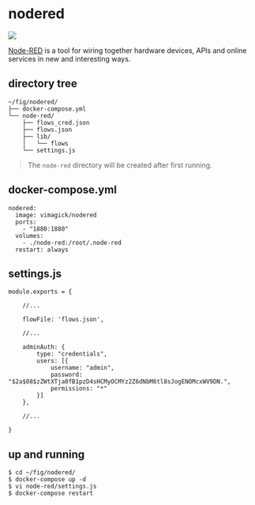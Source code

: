 nodered
=======

![](https://badge.imagelayers.io/vimagick/nodered:latest.svg)

[Node-RED][1] is a tool for wiring together hardware devices, APIs and online
services in new and interesting ways.

## directory tree

```
~/fig/nodered/
├── docker-compose.yml
└── node-red/
    ├── flows_cred.json
    ├── flows.json
    ├── lib/
    │   └── flows
    └── settings.js
```

> The `node-red` directory will be created after first running.

## docker-compose.yml

```
nodered:
  image: vimagick/nodered
  ports:
    - "1880:1880"
  volumes:
    - ./node-red:/root/.node-red
  restart: always
```

## settings.js

```
module.exports = {

    //...

    flowFile: 'flows.json',

    //...

    adminAuth: {
        type: "credentials",
        users: [{
            username: "admin",
            password: "$2a$08$zZWtXTja0fB1pzD4sHCMyOCMYz2Z6dNbM6tl8sJogENOMcxWV9DN.",
            permissions: "*"
        }]
    },

    //...

}
```

## up and running

```
$ cd ~/fig/nodered/
$ docker-compose up -d
$ vi node-red/settings.js
$ docker-compose restart
```

[1]: http://nodered.org/
